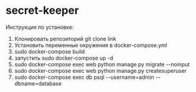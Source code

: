 # secret-keeper
Инструкция по установке:
1. Клонировать репозиторий git clone link
2. Установить переменные окружения в docker-compose.yml
3. sudo docker-compose build
4. запустить sudo docker-compose up -d 
5. sudo docker-compose exec web python manage.py migrate --noinput
6. sudo docker-compose exec web python manage.py createsuperuser
7. sudo docker-compose exec db psql --username=admin --dbname=database
